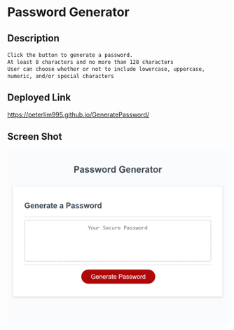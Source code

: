 # Password Generator

## Description

```
Click the button to generate a password.
At least 8 characters and no more than 128 characters
User can choose whether or not to include lowercase, uppercase, numeric, and/or special characters
```

## Deployed Link

https://peterlim995.github.io/GeneratePassword/



## Screen Shot

![](./peterlim995.github.io_GeneratePassword_.png)

